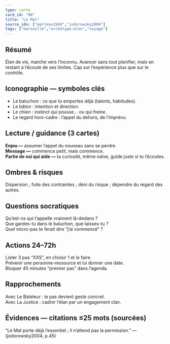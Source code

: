 ```yaml
---
type: carte
card_id: "00"
title: "Le Mat"
source_ids: ["marteau1949","jodorowsky2004"]
tags: ["marseille","archetype:elan","voyage"]
---
```


## Résumé
Élan de vie, marche vers l’inconnu. Avancer sans tout planifier, mais en restant à l’écoute de ses limites. Cap sur l’expérience plus que sur le contrôle.

## Iconographie — symboles clés
- Le baluchon : ce que tu emportes déjà (talents, habitudes).  
- Le bâton : intention et direction.  
- Le chien : instinct qui pousse… ou qui freine.  
- Le regard hors-cadre : l’appel du dehors, de l’imprévu.

## Lecture / guidance (3 cartes)
**Enjeu —** assumer l’appel du nouveau sans se perdre.  
**Message —** commence petit, mais commence.  
**Partie de soi qui aide —** ta curiosité, même naïve, guide juste si tu l’écoutes.

## Ombres & risques
Dispersion ; fuite des contraintes ; déni du risque ; dépendre du regard des autres.

## Questions socratiques
Qu’est-ce qui t’appelle vraiment là-dedans ?  
Que gardes-tu dans le baluchon, que laisses-tu ?  
Quel micro-pas te ferait dire “j’ai commencé” ?

## Actions 24–72h
Lister 3 pas “XXS”, en choisir 1 et le faire.  
Prévenir une personne-ressource et lui donner une date.  
Bloquer 45 minutes “premier pas” dans l’agenda.

## Rapprochements
Avec Le Bateleur : le pas devient geste concret.  
Avec La Justice : cadrer l’élan par un engagement clair.

## Évidences — citations ≤25 mots (sourcées)
“Le Mat porte déjà l’essentiel ; il n’attend pas la permission.” — (jodorowsky2004, p.45)